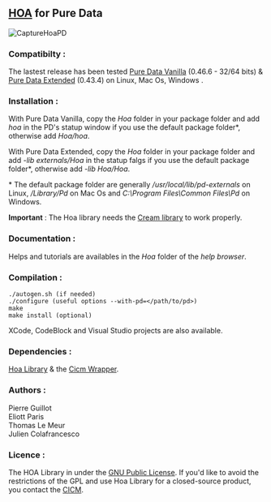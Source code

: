 ## [HOA](http://www.mshparisnord.fr/hoalibrary/ "Hoa Library") for Pure Data

![CaptureHoaPD](http://www.mshparisnord.fr/hoalibrary/wp-content/uploads/2015/06/CaptureHoaPD.png)

### Compatibilty :

The lastest release has been tested [Pure Data Vanilla](http://msp.ucsd.edu/software.html "PD-Vanilla") (0.46.6 - 32/64 bits) & [Pure Data Extended](https://puredata.info/ "PD-Extended") (0.43.4) on Linux, Mac Os, Windows .

### Installation :  

With Pure Data Vanilla, copy the <em>Hoa</em> folder in your package folder and add <em>hoa</em> in the PD's statup window if you use the default package folder\*, otherwise add <em>Hoa/hoa</em>.  

With Pure Data Extended, copy the <em>Hoa</em> folder in your package folder and add <em>-lib externals/Hoa</em> in the statup falgs if you use the default package folder\*, otherwise add <em>-lib Hoa/Hoa</em>.  

\* The default package folder are generally <em>/usr/local/lib/pd-externals</em> on Linux, <em>/Library/Pd</em>  on Mac Os and <em>C:\Program Files\Common Files\Pd</em>  on Windows.  

__Important__ : The Hoa library needs the [Cream library](https://github.com/CICM/CreamLibrary "Cream") to work properly.

### Documentation :

Helps and tutorials are availables in the <em>Hoa</em> folder of the <em>help browser</em>.
 
### Compilation : 

	./autogen.sh (if needed)
	./configure (useful options --with-pd=</path/to/pd>)
	make
	make install (optional)

XCode, CodeBlock and Visual Studio projects are also available.

### Dependencies : 

[Hoa Library](https://github.com/CICM/HoaLibrary-Light "Hoa Library") & the [Cicm Wrapper](https://github.com/CICM/CicmWrapper "Cicm Wrapper").

### Authors :

Pierre Guillot  
Eliott Paris  
Thomas Le Meur  
Julien Colafrancesco

### Licence : 

The HOA Library in under the <a title="GNU" href="http://www.gnu.org/copyleft/gpl.html" target="_blank">GNU Public License</a>. If you'd like to avoid the restrictions of the GPL and use Hoa Library for a closed-source product, you contact the <a title="CICM" href="http://cicm.mshparisnord.org/" target="_blank">CICM</a>.
